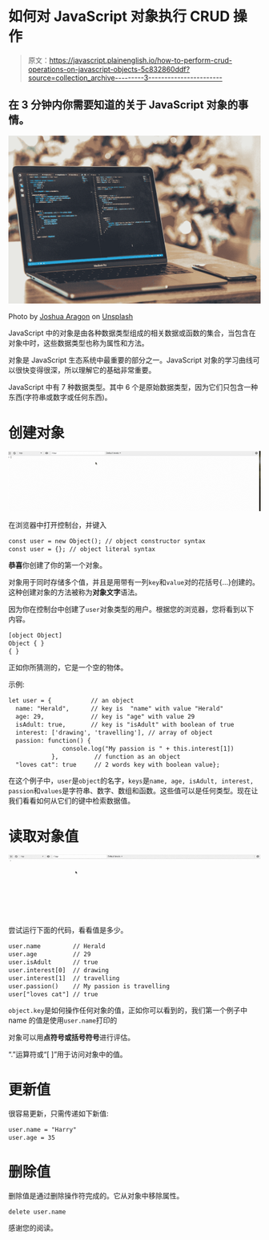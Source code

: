 # 如何对 JavaScript 对象执行 CRUD 操作

> 原文：<https://javascript.plainenglish.io/how-to-perform-crud-operations-on-javascript-objects-5c832860ddf?source=collection_archive---------3----------------------->

## 在 3 分钟内你需要知道的关于 JavaScript 对象的事情。

![](img/e74f89d7d413b78d2073c3fd8efd907b.png)

Photo by [Joshua Aragon](https://unsplash.com/@goshua13?utm_source=medium&utm_medium=referral) on [Unsplash](https://unsplash.com?utm_source=medium&utm_medium=referral)

JavaScript 中的对象是由各种数据类型组成的相关数据或函数的集合，当包含在对象中时，这些数据类型也称为属性和方法。

对象是 JavaScript 生态系统中最重要的部分之一。JavaScript 对象的学习曲线可以很快变得很深，所以理解它的基础非常重要。

JavaScript 中有 7 种数据类型。其中 6 个是原始数据类型，因为它们只包含一种东西(字符串或数字或任何东西)。

# 创建对象

![](img/58857346850594cb84e563e57ed4ac7c.png)

在浏览器中打开控制台，并键入

```
const user = new Object(); // object constructor syntax
const user = {}; // object literal syntax
```

**恭喜**你创建了你的第一个对象。

对象用于同时存储多个值，并且是用带有一列`key`和`value`对的花括号{…}创建的。这种创建对象的方法被称为**对象文字**语法。

因为你在控制台中创建了`user`对象类型的用户。根据您的浏览器，您将看到以下内容。

```
[object Object]
Object { }
{ }
```

正如你所猜测的，它是一个空的物体。

示例:

```
let user = {           // an object
  name: "Herald",      // key is  "name" with value "Herald"
  age: 29,             // key is "age" with value 29 
  isAdult: true,       // key is "isAdult" with boolean of true
  interest: ['drawing', 'travelling'], // array of object
  passion: function() {
               console.log("My passion is " + this.interest[1])
            },          // function as an object
  "loves cat": true     // 2 words key with boolean value};
```

在这个例子中，`user`是`object`的名字，`keys`是`name, age, isAdult, interest, passion`和`values`是字符串、数字、数组和函数。这些值可以是任何类型。现在让我们看看如何从它们的键中检索数据值。

# 读取对象值

![](img/d9e705f64b1f6d9b32385b5eff5beeac.png)

尝试运行下面的代码，看看值是多少。

```
user.name         // Herald
user.age          // 29
user.isAdult      // true
user.interest[0]  // drawing
user.interest[1]  // travelling
user.passion()    // My passion is travelling
user["loves cat"] // true
```

`object.key`是如何操作任何对象的值，正如你可以看到的，我们第一个例子中 name 的值是使用`user.name`打印的

对象可以用**点符号或括号符号**进行评估。

“.”运算符或“[ ]”用于访问对象中的值。

# 更新值

很容易更新，只需传递如下新值:

```
user.name = "Harry"
user.age = 35
```

# 删除值

删除值是通过删除操作符完成的。它从对象中移除属性。

```
delete user.name
```

感谢您的阅读。